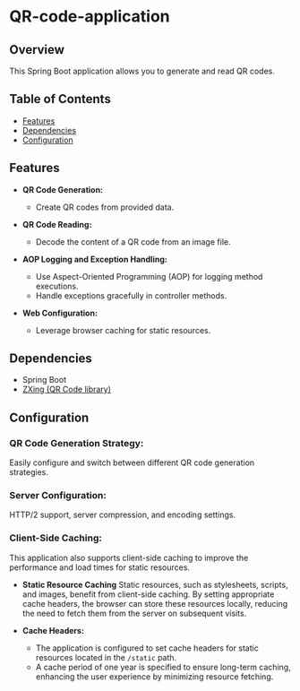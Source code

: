 # QR-code-application

## Overview
This Spring Boot application allows you to generate and read QR codes.

## Table of Contents
- [Features](#features)
- [Dependencies](#dependencies)
- [Configuration](#configuration)

## Features

- **QR Code Generation:**
  - Create QR codes from provided data.

- **QR Code Reading:**
  - Decode the content of a QR code from an image file.

- **AOP Logging and Exception Handling:**
  - Use Aspect-Oriented Programming (AOP) for logging method executions.
  - Handle exceptions gracefully in controller methods.

- **Web Configuration:**
  - Leverage browser caching for static resources.

## Dependencies
- Spring Boot
- [ZXing (QR Code library)](https://github.com/zxing/zxing)

## Configuration

### QR Code Generation Strategy:
Easily configure and switch between different QR code generation strategies.

### Server Configuration:
HTTP/2 support, server compression, and encoding settings.

### Client-Side Caching:
This application also supports client-side caching to improve the performance and load times for static resources.

- **Static Resource Caching**
Static resources, such as stylesheets, scripts, and images, benefit from client-side caching. By setting appropriate cache headers, the browser can store these resources locally, reducing the need to fetch them from the server on subsequent visits.

- **Cache Headers:**
  - The application is configured to set cache headers for static resources located in the `/static` path.
  - A cache period of one year is specified to ensure long-term caching, enhancing the user experience by minimizing resource fetching.
